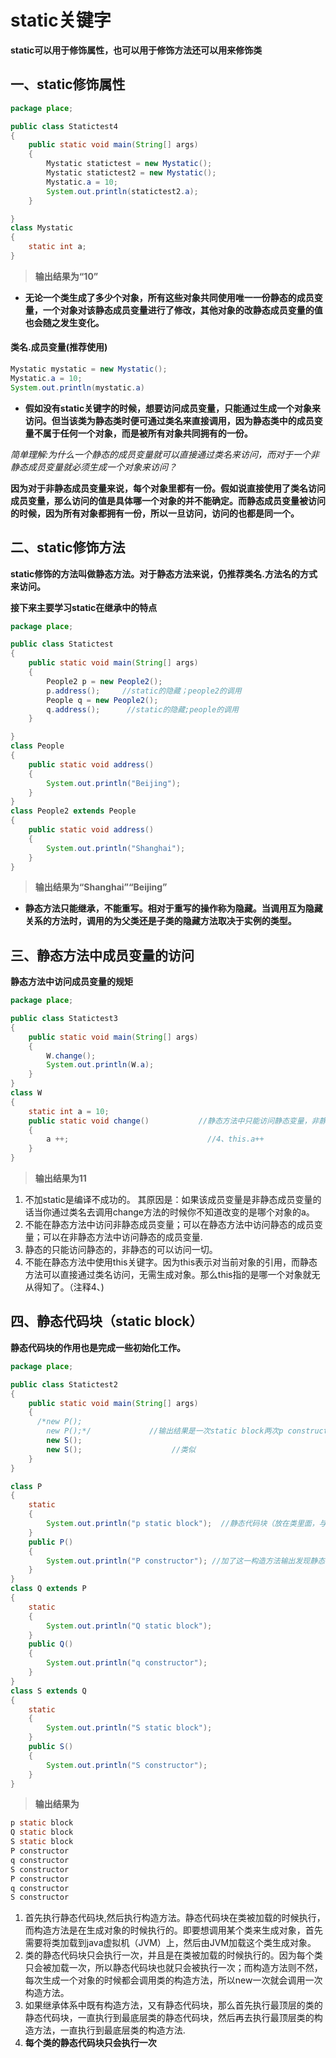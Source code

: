 # static关键字
**static可以用于修饰属性，也可以用于修饰方法还可以用来修饰类**
## 一、static修饰属性
```java
package place;

public class Statictest4
{
	public static void main(String[] args)
	{
		Mystatic statictest = new Mystatic();
		Mystatic statictest2 = new Mystatic();
		Mystatic.a = 10;
		System.out.println(statictest2.a);
	}

}
class Mystatic
{
	static int a;
}
```
>**输出结果为“10”**
* **无论一个类生成了多少个对象，所有这些对象共同使用唯一一份静态的成员变量，一个对象对该静态成员变量进行了修改，其他对象的改静态成员变量的值也会随之发生变化。**

#### 类名.成员变量(推荐使用)
```java
Mystatic mystatic = new Mystatic();
Mystatic.a = 10;
System.out.println(mystatic.a)
```
* **假如没有static关键字的时候，想要访问成员变量，只能通过生成一个对象来访问。但当该类为静态类时便可通过类名来直接调用，因为静态类中的成员变量不属于任何一个对象，而是被所有对象共同拥有的一份。**

*简单理解:为什么一个静态的成员变量就可以直接通过类名来访问，而对于一个非静态成员变量就必须生成一个对象来访问？*

**因为对于非静态成员变量来说，每个对象里都有一份。假如说直接使用了类名访问成员变量，那么访问的值是具体哪一个对象的并不能确定。而静态成员变量被访问的时候，因为所有对象都拥有一份，所以一旦访问，访问的也都是同一个。**

## 二、static修饰方法
**static修饰的方法叫做静态方法。对于静态方法来说，仍推荐类名.方法名的方式来访问。**

**接下来主要学习static在继承中的特点**
```java
package place;

public class Statictest
{
	public static void main(String[] args)
	{
		People2 p = new People2();
		p.address();     //static的隐藏；people2的调用
		People q = new People2();
		q.address();      //static的隐藏;people的调用
	}

}
class People
{
	public static void address()
	{
		System.out.println("Beijing");
	}
}
class People2 extends People
{
	public static void address()
	{
		System.out.println("Shanghai");
	}
}
```
>**输出结果为“Shanghai”“Beijing”**
* **静态方法只能继承，不能重写。相对于重写的操作称为隐藏。当调用互为隐藏关系的方法时，调用的为父类还是子类的隐藏方法取决于实例的类型。**

## 三、静态方法中成员变量的访问
**静态方法中访问成员变量的规矩**
```java
package place;

public class Statictest3
{
	public static void main(String[] args)
	{
		W.change();
		System.out.println(W.a);
	}
}
class W
{
	static int a = 10;                    
	public static void change()           //静态方法中只能访问静态变量，非静态方法静态和非静态变量都能访问   
	{
		a ++;                               //4、this.a++
	}
}

```
>**输出结果为11**
1. 不加static是编译不成功的。  其原因是：如果该成员变量是非静态成员变量的话当你通过类名去调用change方法的时候你不知道改变的是哪个对象的a。
2. 不能在静态方法中访问非静态成员变量；可以在静态方法中访问静态的成员变量；可以在非静态方法中访问静态的成员变量.
3. 静态的只能访问静态的，非静态的可以访问一切。
4. 不能在静态方法中使用this关键字。因为this表示对当前对象的引用，而静态方法可以直接通过类名访问，无需生成对象。那么this指的是哪一个对象就无从得知了。（注释4、)

## 四、静态代码块（static block）
**静态代码块的作用也是完成一些初始化工作。**
```java
package place;

public class Statictest2
{
	public static void main(String[] args)
	{
	  /*new P();
        new P();*/             //输出结果是一次static block两次p constructor;原因是当class文件加载到java虚拟机上面的时候，静态代码块就已经在执行了而构造函数是先生成对象再调用的
	    new S();
	    new S();                    //类似
	}
}

class P
{
	static
	{
		System.out.println("p static block");  //静态代码块（放在类里面，与方法和属性平级）
	}
	public P()
	{
		System.out.println("P constructor"); //加了这一构造方法输出发现静态代码块优先于构造方法输出
	}
}
class Q extends P
{
	static
	{
		System.out.println("Q static block");
	}
	public Q()
	{
		System.out.println("q constructor");
	}
}
class S extends Q
{
	static
	{
		System.out.println("S static block");
	}
	public S()
	{
		System.out.println("S constructor");
	}
}
```
>**输出结果为**
```java
p static block
Q static block
S static block
P constructor
q constructor
S constructor
P constructor
q constructor
S constructor
```
1. 首先执行静态代码块,然后执行构造方法。静态代码块在类被加载的时候执行，而构造方法是在生成对象的时候执行的。即要想调用某个类来生成对象，首先需要将类加载到java虚拟机（JVM）上，然后由JVM加载这个类生成对象。
2. 类的静态代码块只会执行一次，并且是在类被加载的时候执行的。因为每个类只会被加载一次，所以静态代码块也就只会被执行一次；而构造方法则不然，每次生成一个对象的时候都会调用类的构造方法，所以new一次就会调用一次构造方法。
3. 如果继承体系中既有构造方法，又有静态代码块，那么首先执行最顶层的类的静态代码块，一直执行到最底层类的静态代码块，然后再去执行最顶层类的构造方法，一直执行到最底层类的构造方法.
4. **每个类的静态代码块只会执行一次**

